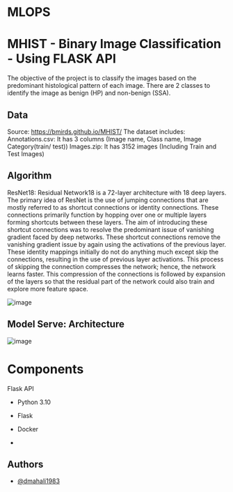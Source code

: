 # MLOPS
#  MHIST - Binary Image Classification - Using FLASK API
The objective of the project is to classify the images based on the predominant histological pattern of each image. There are 2 classes to identify the image as benign (HP) and non-benign (SSA).

## Data
Source: https://bmirds.github.io/MHIST/
The dataset includes:
Annotations.csv: It has 3 columns (Image name, Class name, Image Category(train/ test))
Images.zip: It has 3152 images (Including Train and Test Images)

## Algorithm

ResNet18: Residual Network18 is a 72-layer architecture with 18 deep layers.
The primary idea of ResNet is the use of jumping connections that are mostly referred to as shortcut connections or identity connections. These connections primarily function by hopping over one or multiple layers forming shortcuts between these layers. The aim of introducing these shortcut connections was to resolve the predominant issue of vanishing gradient faced by deep networks. These shortcut connections remove the vanishing gradient issue by again using the activations of the previous layer. These identity mappings initially do not do anything much except skip the connections, resulting in the use of previous layer activations. This process of skipping the connection compresses the network; hence, the network learns faster. This compression of the connections is followed by expansion of the layers so that the residual part of the network could also train and explore more feature space.

![image](https://github.com/dmahali1983/MLOPS/assets/46201233/e1da235a-dee9-4c09-ac15-06003ca5bcbb)


## Model Serve: Architecture 

![image](https://github.com/dmahali1983/MLOPS/assets/46201233/f8220548-c4f6-4f6e-a918-a4a58ccd77e6)


# Components

  Flask API
  - Python 3.10
  - Flask
  - Docker

-
## Authors

- [@dmahali1983](https://github.com/dmahali1983)

